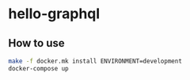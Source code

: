 # hello-graphql

## How to use
~~~sh
make -f docker.mk install ENVIRONMENT=development
docker-compose up
~~~